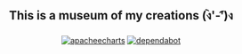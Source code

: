 <h2 align="center"> This is a museum of my creations  (ง︡'-'︠)ง </h2>

###

<div align="center">
<a href='https://omniverse.com.im' target="_blank"><img alt='apacheecharts' src='https://img.shields.io/badge/Omniverse-100000?style=flat&logo=apacheecharts&logoColor=white&labelColor=000000&color=A38D11'/></a>
<a href='https://www.omnibot.com.co/' target="_blank"><img alt='dependabot' src='https://img.shields.io/badge/Omnibot-100000?style=flat&logo=dependabot&logoColor=white&labelColor=000000&color=39E401'/></a>
</div>


###



<!-- <div align="center">
  <p> This is a museum of my digital creations  (ง︡'-'︠)ง  </p>
</div>
<div align="center">
  <img src="https://github-readme-stats.vercel.app/api?username=iBz-04&hide_title=false&rank_icon=github&show_icons=true&include_all_commits=true&count_private=true&disable_animations=false&theme=dark&locale=en&hide_border=false&token=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" height="150" alt="stats graph"  />
  <img src="https://github-readme-stats.vercel.app/api/top-langs?username=iBz-04&locale=en&hide=Less,CSS,HTML,SCSS,Svelte,Javascript&hide_title=false&layout=compact&card_width=320&langs_count=6&theme=dark&hide_border=false&token=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" height="150" alt="languages graph"  />
</div> -->







